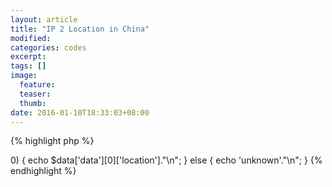 ```yaml
---
layout: article
title: "IP 2 Location in China"
modified:
categories: codes
excerpt:
tags: []
image:
  feature:
  teaser:
  thumb:
date: 2016-01-10T18:33:03+08:00
---
```


{% highlight php %}
<?php
if ($argc == 1 || !$argv[1]) die("ip not passed\n");
$url = 'https://sp0.baidu.com/8aQDcjqpAAV3otqbppnN2DJv/api.php?resource_id=6006&oe=utf8&query=%s';
$json = file_get_contents(sprintf($url, $argv[1]));
$data = @json_decode($json, true);
if (is_array($data) && $data['status'] == 0 && count($data['data']) > 0) {
    echo $data['data'][0]['location']."\n";
} else {
    echo 'unknown'."\n";
}
{% endhighlight %}
